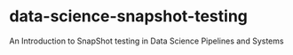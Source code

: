 # data-science-snapshot-testing
An Introduction to SnapShot testing in Data Science Pipelines and Systems
